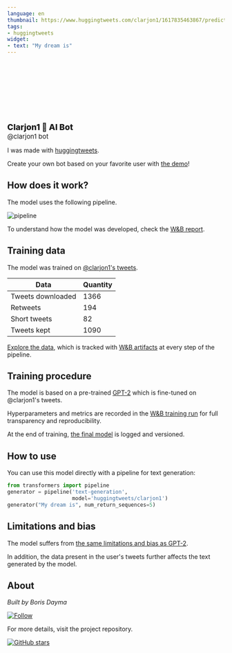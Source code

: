 ```yaml
---
language: en
thumbnail: https://www.huggingtweets.com/clarjon1/1617835463867/predictions.png
tags:
- huggingtweets
widget:
- text: "My dream is"
---
```


<div>
<div style="width: 132px; height:132px; border-radius: 50%; background-size: cover; background-image: url('https://pbs.twimg.com/profile_images/1311519620818448384/IC_S718C_400x400.jpg')">
</div>
<div style="margin-top: 8px; font-size: 19px; font-weight: 800">Clarjon1 🤖 AI Bot </div>
<div style="font-size: 15px">@clarjon1 bot</div>
</div>

I was made with [huggingtweets](https://github.com/borisdayma/huggingtweets).

Create your own bot based on your favorite user with [the demo](https://colab.research.google.com/github/borisdayma/huggingtweets/blob/master/huggingtweets-demo.ipynb)!

## How does it work?

The model uses the following pipeline.

![pipeline](https://github.com/borisdayma/huggingtweets/blob/master/img/pipeline.png?raw=true)

To understand how the model was developed, check the [W&B report](https://wandb.ai/wandb/huggingtweets/reports/HuggingTweets-Train-a-Model-to-Generate-Tweets--VmlldzoxMTY5MjI).

## Training data

The model was trained on [@clarjon1's tweets](https://twitter.com/clarjon1).

| Data | Quantity |
| --- | --- |
| Tweets downloaded | 1366 |
| Retweets | 194 |
| Short tweets | 82 |
| Tweets kept | 1090 |

[Explore the data](https://wandb.ai/wandb/huggingtweets/runs/dkthawo1/artifacts), which is tracked with [W&B artifacts](https://docs.wandb.com/artifacts) at every step of the pipeline.

## Training procedure

The model is based on a pre-trained [GPT-2](https://huggingface.co/gpt2) which is fine-tuned on @clarjon1's tweets.

Hyperparameters and metrics are recorded in the [W&B training run](https://wandb.ai/wandb/huggingtweets/runs/1n12v8x8) for full transparency and reproducibility.

At the end of training, [the final model](https://wandb.ai/wandb/huggingtweets/runs/1n12v8x8/artifacts) is logged and versioned.

## How to use

You can use this model directly with a pipeline for text generation:

```python
from transformers import pipeline
generator = pipeline('text-generation',
                     model='huggingtweets/clarjon1')
generator("My dream is", num_return_sequences=5)
```

## Limitations and bias

The model suffers from [the same limitations and bias as GPT-2](https://huggingface.co/gpt2#limitations-and-bias).

In addition, the data present in the user's tweets further affects the text generated by the model.

## About

*Built by Boris Dayma*

[![Follow](https://img.shields.io/twitter/follow/borisdayma?style=social)](https://twitter.com/intent/follow?screen_name=borisdayma)

For more details, visit the project repository.

[![GitHub stars](https://img.shields.io/github/stars/borisdayma/huggingtweets?style=social)](https://github.com/borisdayma/huggingtweets)
